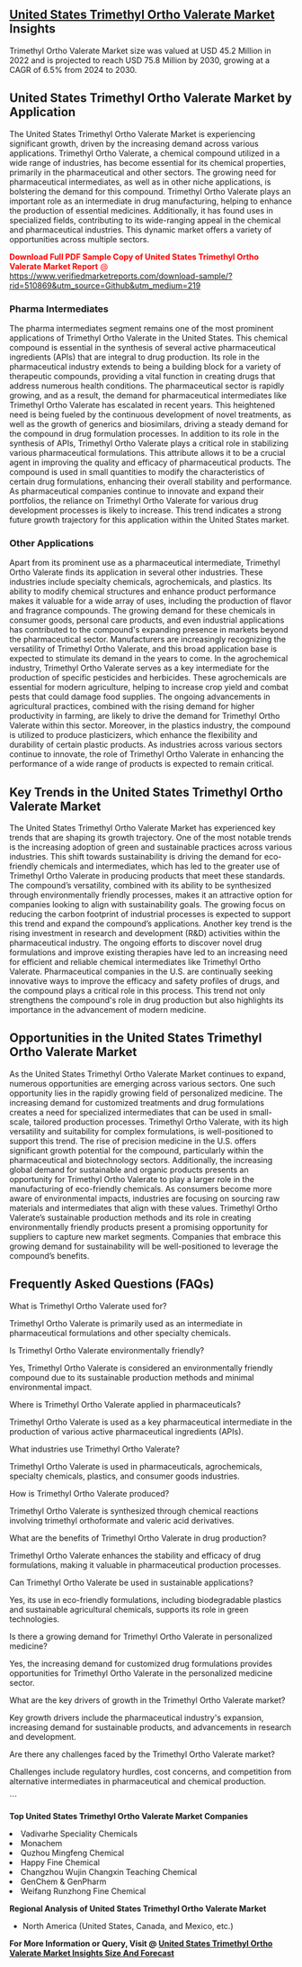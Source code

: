 <h2><a href="https://www.verifiedmarketreports.com/download-sample/?rid=510869&amp;utm_source=Github&amp;utm_medium=219" target="_blank">United States Trimethyl Ortho Valerate Market</a> Insights</h2><p>Trimethyl Ortho Valerate Market size was valued at USD 45.2 Million in 2022 and is projected to reach USD 75.8 Million by 2030, growing at a CAGR of 6.5% from 2024 to 2030.</p><p> <h2>United States Trimethyl Ortho Valerate Market by Application</h2> The United States Trimethyl Ortho Valerate Market is experiencing significant growth, driven by the increasing demand across various applications. Trimethyl Ortho Valerate, a chemical compound utilized in a wide range of industries, has become essential for its chemical properties, primarily in the pharmaceutical and other sectors. The growing need for pharmaceutical intermediates, as well as in other niche applications, is bolstering the demand for this compound. Trimethyl Ortho Valerate plays an important role as an intermediate in drug manufacturing, helping to enhance the production of essential medicines. Additionally, it has found uses in specialized fields, contributing to its wide-ranging appeal in the chemical and pharmaceutical industries. This dynamic market offers a variety of opportunities across multiple sectors. <p><span class=""><span style="color: #ff0000;"><strong>Download Full PDF Sample Copy of United States Trimethyl Ortho Valerate Market Report</strong> @ </span><a href="https://www.verifiedmarketreports.com/download-sample/?rid=510869&amp;utm_source=Github&amp;utm_medium=219" target="_blank">https://www.verifiedmarketreports.com/download-sample/?rid=510869&amp;utm_source=Github&amp;utm_medium=219</a></span></p> <h3>Pharma Intermediates</h3> The pharma intermediates segment remains one of the most prominent applications of Trimethyl Ortho Valerate in the United States. This chemical compound is essential in the synthesis of several active pharmaceutical ingredients (APIs) that are integral to drug production. Its role in the pharmaceutical industry extends to being a building block for a variety of therapeutic compounds, providing a vital function in creating drugs that address numerous health conditions. The pharmaceutical sector is rapidly growing, and as a result, the demand for pharmaceutical intermediates like Trimethyl Ortho Valerate has escalated in recent years. This heightened need is being fueled by the continuous development of novel treatments, as well as the growth of generics and biosimilars, driving a steady demand for the compound in drug formulation processes. In addition to its role in the synthesis of APIs, Trimethyl Ortho Valerate plays a critical role in stabilizing various pharmaceutical formulations. This attribute allows it to be a crucial agent in improving the quality and efficacy of pharmaceutical products. The compound is used in small quantities to modify the characteristics of certain drug formulations, enhancing their overall stability and performance. As pharmaceutical companies continue to innovate and expand their portfolios, the reliance on Trimethyl Ortho Valerate for various drug development processes is likely to increase. This trend indicates a strong future growth trajectory for this application within the United States market. <h3>Other Applications</h3> Apart from its prominent use as a pharmaceutical intermediate, Trimethyl Ortho Valerate finds its application in several other industries. These industries include specialty chemicals, agrochemicals, and plastics. Its ability to modify chemical structures and enhance product performance makes it valuable for a wide array of uses, including the production of flavor and fragrance compounds. The growing demand for these chemicals in consumer goods, personal care products, and even industrial applications has contributed to the compound's expanding presence in markets beyond the pharmaceutical sector. Manufacturers are increasingly recognizing the versatility of Trimethyl Ortho Valerate, and this broad application base is expected to stimulate its demand in the years to come. In the agrochemical industry, Trimethyl Ortho Valerate serves as a key intermediate for the production of specific pesticides and herbicides. These agrochemicals are essential for modern agriculture, helping to increase crop yield and combat pests that could damage food supplies. The ongoing advancements in agricultural practices, combined with the rising demand for higher productivity in farming, are likely to drive the demand for Trimethyl Ortho Valerate within this sector. Moreover, in the plastics industry, the compound is utilized to produce plasticizers, which enhance the flexibility and durability of certain plastic products. As industries across various sectors continue to innovate, the role of Trimethyl Ortho Valerate in enhancing the performance of a wide range of products is expected to remain critical. <h2>Key Trends in the United States Trimethyl Ortho Valerate Market</h2> The United States Trimethyl Ortho Valerate Market has experienced key trends that are shaping its growth trajectory. One of the most notable trends is the increasing adoption of green and sustainable practices across various industries. This shift towards sustainability is driving the demand for eco-friendly chemicals and intermediates, which has led to the greater use of Trimethyl Ortho Valerate in producing products that meet these standards. The compound’s versatility, combined with its ability to be synthesized through environmentally friendly processes, makes it an attractive option for companies looking to align with sustainability goals. The growing focus on reducing the carbon footprint of industrial processes is expected to support this trend and expand the compound’s applications. Another key trend is the rising investment in research and development (R&D) activities within the pharmaceutical industry. The ongoing efforts to discover novel drug formulations and improve existing therapies have led to an increasing need for efficient and reliable chemical intermediates like Trimethyl Ortho Valerate. Pharmaceutical companies in the U.S. are continually seeking innovative ways to improve the efficacy and safety profiles of drugs, and the compound plays a critical role in this process. This trend not only strengthens the compound's role in drug production but also highlights its importance in the advancement of modern medicine. <h2>Opportunities in the United States Trimethyl Ortho Valerate Market</h2> As the United States Trimethyl Ortho Valerate Market continues to expand, numerous opportunities are emerging across various sectors. One such opportunity lies in the rapidly growing field of personalized medicine. The increasing demand for customized treatments and drug formulations creates a need for specialized intermediates that can be used in small-scale, tailored production processes. Trimethyl Ortho Valerate, with its high versatility and suitability for complex formulations, is well-positioned to support this trend. The rise of precision medicine in the U.S. offers significant growth potential for the compound, particularly within the pharmaceutical and biotechnology sectors. Additionally, the increasing global demand for sustainable and organic products presents an opportunity for Trimethyl Ortho Valerate to play a larger role in the manufacturing of eco-friendly chemicals. As consumers become more aware of environmental impacts, industries are focusing on sourcing raw materials and intermediates that align with these values. Trimethyl Ortho Valerate’s sustainable production methods and its role in creating environmentally friendly products present a promising opportunity for suppliers to capture new market segments. Companies that embrace this growing demand for sustainability will be well-positioned to leverage the compound’s benefits. <h2>Frequently Asked Questions (FAQs)</h2> <p>What is Trimethyl Ortho Valerate used for?</p> <p>Trimethyl Ortho Valerate is primarily used as an intermediate in pharmaceutical formulations and other specialty chemicals.</p> <p>Is Trimethyl Ortho Valerate environmentally friendly?</p> <p>Yes, Trimethyl Ortho Valerate is considered an environmentally friendly compound due to its sustainable production methods and minimal environmental impact.</p> <p>Where is Trimethyl Ortho Valerate applied in pharmaceuticals?</p> <p>Trimethyl Ortho Valerate is used as a key pharmaceutical intermediate in the production of various active pharmaceutical ingredients (APIs).</p> <p>What industries use Trimethyl Ortho Valerate?</p> <p>Trimethyl Ortho Valerate is used in pharmaceuticals, agrochemicals, specialty chemicals, plastics, and consumer goods industries.</p> <p>How is Trimethyl Ortho Valerate produced?</p> <p>Trimethyl Ortho Valerate is synthesized through chemical reactions involving trimethyl orthoformate and valeric acid derivatives.</p> <p>What are the benefits of Trimethyl Ortho Valerate in drug production?</p> <p>Trimethyl Ortho Valerate enhances the stability and efficacy of drug formulations, making it valuable in pharmaceutical production processes.</p> <p>Can Trimethyl Ortho Valerate be used in sustainable applications?</p> <p>Yes, its use in eco-friendly formulations, including biodegradable plastics and sustainable agricultural chemicals, supports its role in green technologies.</p> <p>Is there a growing demand for Trimethyl Ortho Valerate in personalized medicine?</p> <p>Yes, the increasing demand for customized drug formulations provides opportunities for Trimethyl Ortho Valerate in the personalized medicine sector.</p> <p>What are the key drivers of growth in the Trimethyl Ortho Valerate market?</p> <p>Key growth drivers include the pharmaceutical industry's expansion, increasing demand for sustainable products, and advancements in research and development.</p> <p>Are there any challenges faced by the Trimethyl Ortho Valerate market?</p> <p>Challenges include regulatory hurdles, cost concerns, and competition from alternative intermediates in pharmaceutical and chemical production.</p> ```</p><p><strong>Top United States Trimethyl Ortho Valerate Market Companies</strong></p><div data-test-id=""><p><li>Vadivarhe Speciality Chemicals</li><li> Monachem</li><li> Quzhou Mingfeng Chemical</li><li> Happy Fine Chemical</li><li> Changzhou Wujin Changxin Teaching Chemical</li><li> GenChem & GenPharm</li><li> Weifang Runzhong Fine Chemical</li></p><div><strong>Regional Analysis of&nbsp;United States Trimethyl Ortho Valerate Market</strong></div><ul><li dir="ltr"><p dir="ltr">North America&nbsp;(United States, Canada, and Mexico, etc.)</p></li></ul><p><strong>For More Information or Query, Visit @&nbsp;</strong><strong><a href="https://www.verifiedmarketreports.com/product/trimethyl-ortho-valerate-market-size-and-forecast/?utm_source=Github&amp;utm_medium=219" target="_blank">United States Trimethyl Ortho Valerate Market Insights Size And Forecast</a></strong></p></div>
